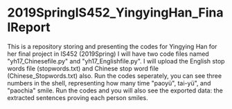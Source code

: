 # 2019SpringIS452_YingyingHan_FinalReport
This is a repository storing and presenting the codes for Yingying Han for her final project in IS452 (2019Spring)
I will have two code files named "yh17_Chinesefile.py" and "yh17_Englishfile.py".
I will upload the English stop words file (stopwords.txt) and Chinese stop word file (Chinese_Stopwords.txt) also. 
Run the codes seperately, you can see three numbers in the shell, representing how many time "paoyü", tai-yü", and "paochia" smile.
Run the codes and you will also see the exported data: the extracted sentences proving each person smiles.
